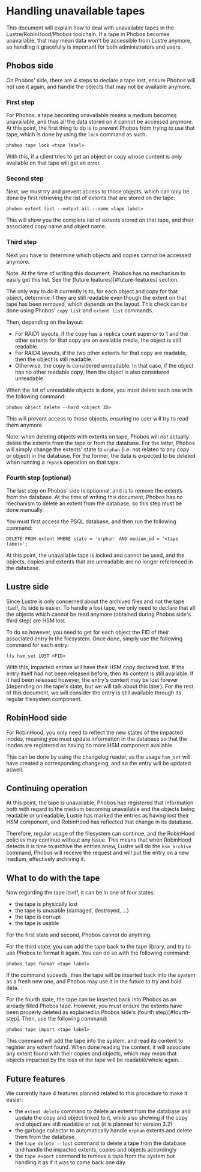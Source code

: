 # Handling unavailable tapes

This document will explain how to deal with unavailable tapes in the
Lustre/RobinHood/Phobos toolchain. If a tape in Phobos becomes unavailable,
that may mean data won't be accessible from Lustre anymore, so handling it
gracefully is important for both administrators and users.

## Phobos side

On Phobos' side, there are 4 steps to declare a tape lost, ensure Phobos will
not use it again, and handle the objects that may not be available anymore.

### First step

For Phobos, a tape becoming unavailable means a medium becomes unavailable, and
thus all the data stored on it cannot be accessed anymore. At this point, the
first thing to do is to prevent Phobos from trying to use that tape, which is
done by using the `lock` command as such:

```
phobos tape lock <tape label>
```

With this, if a client tries to get an object or copy whose content is only
available on that tape will get an error.

### Second step

Next, we must try and prevent access to those objects, which can only be done
by first retrieving the list of extents that are stored on the tape:

```
phobos extent list --output all --name <tape label>
```

This will show you the complete list of extents stored on that tape, and their
associated copy name and object name.

### Third step

Next you have to determine which objects and copies cannot be accessed anymore.

Note: At the time of writing this document, Phobos has no mechanism to easily
get this list. See the (future features)[#future-features] section.

The only way to do it currently is to, for each object and copy for that
object, determine if they are still readable even though the extent on that
tape has been removed, which depends on the layout. This check can be done using
Phobos' `copy list` and `extent list` commands.

Then, depending on the layout:
 - For RAID1 layouts, if the copy has a replica count superior to 1 and the
other extents for that copy are on available media, the object is still
readable.
 - For RAID4 layouts, if the two other extents for that copy are readable, then
the object is still readable.
 - Otherwise, the copy is considered unreadable. In that case, if the object has
no other readable copy, then the object is also considered unreadable.

When the list of unreadable objects is done, you must delete each one with the
following command:

```
phobos object delete --hard <object ID>
```

This will prevent access to those objects, ensuring no user will try to read
them anymore.

Note: when deleting objects with extents on tape, Phobos will *not* actually
delete the extents from the tape or from the database. For the latter, Phobos
will simply change the extents' state to `orphan` (i.e. not related to any copy
or object) in the database. For the former, the data is expected to be deleted
when running a `repack` operation on that tape.

### Fourth step (optional)

The last step on Phobos' side is optionnal, and is to remove the extents from
the database. At the time of writing this document, Phobos has no mechanism to
delete an extent from the database, so this step must be done manually.

You must first access the PSQL database, and then run the following command:

```
DELETE FROM extent WHERE state = 'orphan' AND medium_id = '<tape label>';
```

At this point, the unavailable tape is locked and cannot be used, and the
objects, copies and extents that are unreadable are no longer referenced in the
database.

## Lustre side

Since Lustre is only concerned about the archived files and not the tape
itself, its side is easier. To handle a lost tape, we only need to declare that
all the objects which cannot be read anymore (obtained during Phobos side's
third step) are HSM lost.

To do so however, you need to get for each object the FID of their associated
entry in the filesystem. Once done, simply use the following command for each
entry:

```
lfs hsm_set LOST <FID>
```

With this, impacted entries will have their HSM copy declared lost. If the entry
itself had not been released before, then its content is still available. If it
had been released however, the entry's content may be lost forever (depending
on the tape's state, but we will talk about this later). For the rest of this
document, we will consider the entry is still available through its regular
filesystem component.

## RobinHood side

For RobinHood, you only need to reflect the new states of the impacted inodes,
meaning you must update information in the database so that the inodes are
registered as having no more HSM component available.

This can be done by using the changelog reader, as the usage `hsm_set` will
have created a corresponding changelog, and so the entry will be updated aswell.

## Continuing operation

At this point, the tape is unavailable, Phobos has registered that information
both with regard to the medium becoming unavailable and the objects being
readable or unreadable, Lustre has marked the entries as having lost their
HSM component, and RobinHood has reflected that change in its database.

Therefore, regular usage of the filesystem can continue, and the RobinHood
policies may continue without any issue. This means that when RobinHood detects
it is time to archive the entries anew, Lustre will do the `hsm_archive`
command, Phobos will receive the request and will put the entry on a new medium,
effectively archiving it.

## What to do with the tape

Now regarding the tape itself, it can be in one of four states:
 - the tape is physically lost
 - the tape is unusable (damaged, destroyed, ...)
 - the tape is corrupt
 - the tape is usable

For the first state and second, Phobos cannot do anything.

For the third state, you can add the tape back to the tape library, and try to
use Phobos to format it again. You can do so with the following command:

```
phobos tape format <tape label>
```

If the command suceeds, then the tape will be inserted back into the system as
a fresh new one, and Phobos may use it in the future to try and hold data.

For the fourth state, the tape can be inserted back into Phobos as an already
filled Phobos tape. However, you must ensure the extents have been properly
deleted as explained in Phobos side's (fourth step)[#fourth-step]. Then, use
the following command:

```
phobos tape import <tape label>
```

This command will add the tape into the system, and read its content to register
any extent found. When done reading the content, it will associate any extent
found with their copies and objects, which may mean that objects impacted by
the loss of the tape will be readable/whole again.

## Future features

We currently have 4 features planned related to this procedure to make it
easier:
 - the `extent delete` command to delete an extent from the database and update
the copy and object linked to it, while also showing if the copy and object are
still readable or not (it is planned for version 3.2)
 - the garbage collector to automatically handle `orphan` extents and delete
them from the database.
 - the `tape delete --lost` command to delete a tape from the database and
handle the impacted extents, copies and objects accordingly
 - the `tape export` command to remove a tape from the system but handling it
as if it was to come back one day.
